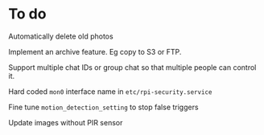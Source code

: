 # To do

Automatically delete old photos

Implement an archive feature. Eg copy to S3 or FTP.

Support multiple chat IDs or group chat so that multiple people can control it.

Hard coded `mon0` interface name in `etc/rpi-security.service`

Fine tune `motion_detection_setting` to stop false triggers

Update images without PIR sensor
